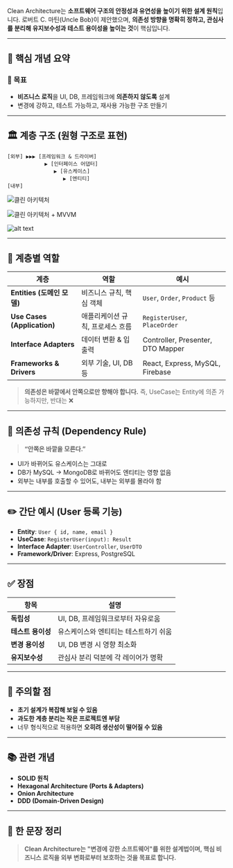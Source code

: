 Clean Architecture는 **소프트웨어 구조의 안정성과 유연성을 높이기 위한 설계 원칙**입니다. 로버트 C. 마틴(Uncle Bob)이 제안했으며, **의존성 방향을 명확히 정하고, 관심사를 분리해 유지보수성과 테스트 용이성을 높이는 것**이 핵심입니다.

---

## 📌 핵심 개념 요약

### 🎯 목표

* **비즈니스 로직**을 UI, DB, 프레임워크에 **의존하지 않도록** 설계
* 변경에 강하고, 테스트 가능하고, 재사용 가능한 구조 만들기

---

## 🏛️ 계층 구조 (원형 구조로 표현)

```
[외부] ▶▶▶ [프레임워크 & 드라이버]  
            ▶ [인터페이스 어댑터]  
               ▶ [유스케이스]  
                  ▶ [엔티티]  
[내부]
```


![클린 아키텍처](https://blog.kakaocdn.net/dna/51iMQ/btroQ6XHN7M/AAAAAAAAAAAAAAAAAAAAAPQdI9PqpaAbC4__F2uNg14kTBc7j8-kOlgp-eVIz4yj/img.jpg?credential=yqXZFxpELC7KVnFOS48ylbz2pIh7yKj8&expires=1753973999&allow_ip=&allow_referer=&signature=fLsx39mDoYw7MOy%2F1sjYy3uCSWg%3D)


![클린 아키텍처 + MVVM](https://user-images.githubusercontent.com/41438361/122940567-8c35b680-d3af-11eb-9ef8-f780e999495b.png)

![alt text](image.png)

---

## 🔄 계층별 역할

| 계층                          | 역할                 | 예시                                |
| --------------------------- | ------------------ | --------------------------------- |
| **Entities (도메인 모델)**       | 비즈니스 규칙, 핵심 객체     | `User`, `Order`, `Product` 등      |
| **Use Cases (Application)** | 애플리케이션 규칙, 프로세스 흐름 | `RegisterUser`, `PlaceOrder`      |
| **Interface Adapters**      | 데이터 변환 & 입출력       | Controller, Presenter, DTO Mapper |
| **Frameworks & Drivers**    | 외부 기술, UI, DB 등    | React, Express, MySQL, Firebase   |

> **의존성은 바깥에서 안쪽으로만 향해야 합니다.**
> 즉, UseCase는 Entity에 의존 가능하지만, 반대는 ❌

---

## 🔄 의존성 규칙 (Dependency Rule)

> **“안쪽은 바깥을 모른다.”**

* UI가 바뀌어도 유스케이스는 그대로
* DB가 MySQL → MongoDB로 바뀌어도 엔티티는 영향 없음
* 외부는 내부를 호출할 수 있어도, 내부는 외부를 몰라야 함

---

## ✏️ 간단 예시 (User 등록 기능)

* **Entity**: `User { id, name, email }`
* **UseCase**: `RegisterUser(input): Result`
* **Interface Adapter**: `UserController`, `UserDTO`
* **Framework/Driver**: Express, PostgreSQL

---

## ✅ 장점

| 항목          | 설명                    |
| ----------- | --------------------- |
| **독립성**     | UI, DB, 프레임워크로부터 자유로움 |
| **테스트 용이성** | 유스케이스와 엔티티는 테스트하기 쉬움  |
| **변경 용이성**  | UI, DB 변경 시 영향 최소화    |
| **유지보수성**   | 관심사 분리 덕분에 각 레이어가 명확  |

---

## 🚫 주의할 점

* **초기 설계가 복잡해 보일 수 있음**
* **과도한 계층 분리는 작은 프로젝트엔 부담**
* 너무 형식적으로 적용하면 **오히려 생산성이 떨어질 수 있음**

---

## 📚 관련 개념

* **SOLID 원칙**
* **Hexagonal Architecture (Ports & Adapters)**
* **Onion Architecture**
* **DDD (Domain-Driven Design)**

---

## 📌 한 문장 정리

> **Clean Architecture는 "변경에 강한 소프트웨어"를 위한 설계법이며, 핵심 비즈니스 로직을 외부 변화로부터 보호하는 것을 목표로 합니다.**
